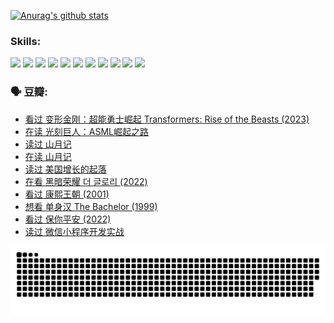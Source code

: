 
[![Anurag's github stats](https://github-readme-stats.vercel.app/api?username=w940853815)](https://github.com/anuraghazra/github-readme-stats)

### Skills:

<code><img height="32" src="https://cdn.jsdelivr.net/npm/simple-icons@v5/icons/python.svg"></code>
<code><img height="32" src="https://cdn.jsdelivr.net/npm/simple-icons@v5/icons/javascript.svg"></code>
<code><img height="32" src="https://cdn.jsdelivr.net/npm/simple-icons@v5/icons/django.svg"></code>
<code><img height="32" src="https://cdn.jsdelivr.net/npm/simple-icons@v5/icons/flask.svg"></code>
<code><img height="32" src="https://cdn.jsdelivr.net/npm/simple-icons@v5/icons/vuetify.svg"></code>
<code><img height="32" src="https://cdn.jsdelivr.net/npm/simple-icons@v5/icons/git.svg"></code>
<code><img height="32" src="https://cdn.jsdelivr.net/npm/simple-icons@v5/icons/docker.svg"></code>
<code><img height="32" src="https://cdn.jsdelivr.net/npm/simple-icons@v5/icons/postgresql.svg"></code>
<code><img height="32" src="https://cdn.jsdelivr.net/npm/simple-icons@v5/icons/elasticsearch.svg"></code>
<code><img height="32" src="https://cdn.jsdelivr.net/npm/simple-icons@v5/icons/macos.svg"></code>
<code><img height="32" src="https://cdn.jsdelivr.net/npm/simple-icons@v5/icons/linux.svg"></code>

### 🗣 豆瓣:

<!-- DOUBAN-ACTIVITIES:START -->
- [看过 变形金刚：超能勇士崛起 Transformers: Rise of the Beasts‎ (2023)](https://www.douban.com/people/136069238/status/4267685771/?_i=86766525)
- [在读 光刻巨人：ASML崛起之路](https://www.douban.com/people/136069238/status/4266569048/?_i=86766525)
- [读过 山月记](https://www.douban.com/people/136069238/status/4266567455/?_i=86766525)
- [在读 山月记](https://www.douban.com/people/136069238/status/4256796460/?_i=86766525)
- [读过 美国增长的起落](https://www.douban.com/people/136069238/status/4256795052/?_i=86766525)
- [在看 黑暗荣耀 더 글로리‎ (2022)](https://www.douban.com/people/136069238/status/4256207386/?_i=86766525)
- [看过 康熙王朝‎ (2001)](https://www.douban.com/people/136069238/status/4254396418/?_i=86766525)
- [想看 单身汉 The Bachelor‎ (1999)](https://www.douban.com/people/136069238/status/4250318861/?_i=86766525)
- [看过 保你平安‎ (2022)](https://www.douban.com/people/136069238/status/4239139510/?_i=86766525)
- [读过 微信小程序开发实战](https://www.douban.com/people/136069238/status/4237321528/?_i=86766525)
<!-- DOUBAN-ACTIVITIES:END -->


![Snake animation](https://raw.githubusercontent.com/w940853815/w940853815/output/github-contribution-grid-snake.svg)

<!--
**w940853815/w940853815** is a ✨ _special_ ✨ repository because its `README.md` (this file) appears on your GitHub profile.

Here are some ideas to get you started:

- 🔭 I’m currently working on ...
- 🌱 I’m currently learning ...
- 👯 I’m looking to collaborate on ...
- 🤔 I’m looking for help with ...
- 💬 Ask me about ...
- 📫 How to reach me: ...
- 😄 Pronouns: ...
- ⚡ Fun fact: ...
-->
